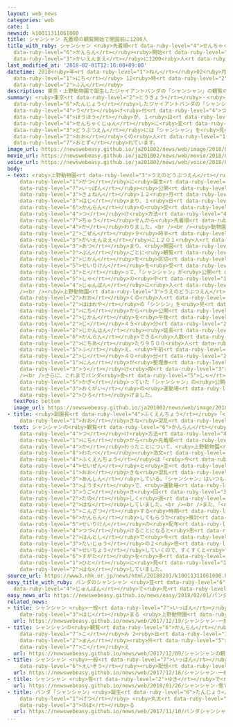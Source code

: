 ```yaml
---
layout: web_news
categories: web
cate: 1
newsid: k10011311061000
title: シャンシャン 先着順の観覧開始で開園前に1200人
title_with_ruby: シャンシャン <ruby>先着順<rt data-ruby-level="4">せんちゃくじゅん</rt></ruby>の<ruby>観覧<rt
  data-ruby-level="6">かんらん</rt></ruby><ruby>開始<rt data-ruby-level="3">かいし</rt></ruby>で<ruby>開園前<rt
  data-ruby-level="3">かいえんまえ</rt></ruby>に1200<ruby>人<rt data-ruby-level="1">にん</rt></ruby>
last_modified_at: '2018-02-01T12:16:00+09:00'
datetime: 2018<ruby>年<rt data-ruby-level="1">ねん</rt></ruby>02<ruby>月<rt data-ruby-level="1">がつ</rt></ruby>01<ruby>日<rt
  data-ruby-level="1">にち</rt></ruby> 12<ruby>時<rt data-ruby-level="2">じ</rt></ruby>16<ruby>分<rt
  data-ruby-level="2">ふん</rt></ruby>
description: 東京・上野動物園で誕生したジャイアントパンダの「シャンシャン」の観覧の受け付け方法が、１日から先着順に変わり、動物園には「シャンシャン」を見ようと多くの人が訪れています。
summary: <ruby>東京<rt data-ruby-level="2">とうきょう</rt></ruby>・<ruby>上野動物園<rt data-ruby-level="3">うえのどうぶつえん</rt></ruby>で<ruby>誕生<rt
  data-ruby-level="6">たんじょう</rt></ruby>したジャイアントパンダの「シャンシャン」の<ruby>観覧<rt data-ruby-level="6">かんらん</rt></ruby>の<ruby>受<rt
  data-ruby-level="4">う</rt></ruby>け<ruby>付<rt data-ruby-level="4">つ</rt></ruby>け<ruby>方法<rt
  data-ruby-level="4">ほうほう</rt></ruby>が、１<ruby>日<rt data-ruby-level="1">にち</rt></ruby>から<ruby>先着順<rt
  data-ruby-level="4">せんちゃくじゅん</rt></ruby>に<ruby>変<rt data-ruby-level="4">か</rt></ruby>わり、<ruby>動物園<rt
  data-ruby-level="3">どうぶつえん</rt></ruby>には「シャンシャン」を<ruby>見<rt data-ruby-level="1">み</rt></ruby>ようと<ruby>多<rt
  data-ruby-level="2">おお</rt></ruby>くの<ruby>人<rt data-ruby-level="1">ひと</rt></ruby>が<ruby>訪<rt
  data-ruby-level="7">おとず</rt></ruby>れています。
image_url: https://newswebeasy.github.io/ja201802/news/web/image/2018/02/01/K10011311061_1802011039_1802011044_01_02.jpg
movie_url: https://newswebeasy.github.io/ja201802/news/web/movie/2018/02/01/k10011311061_201802011227_201802011228.mp4
voice_url: https://newswebeasy.github.io/ja201802/news/web/voice/2018/02/01/k10011311061_201802011227_201802011228.mp3
body:
- text: <ruby>上野動物園<rt data-ruby-level="3">うえのどうぶつえん</rt></ruby>で<ruby>去年<rt data-ruby-level="3">きょねん</rt></ruby>６<ruby>月<rt
    data-ruby-level="1">がつ</rt></ruby>に<ruby>誕生<rt data-ruby-level="6">たんじょう</rt></ruby>したメスのジャイアントパンダ「シャンシャン」の<ruby>一般<rt
    data-ruby-level="7">いっぱん</rt></ruby><ruby>公開<rt data-ruby-level="3">こうかい</rt></ruby>は<ruby>去年<rt
    data-ruby-level="3">きょねん</rt></ruby>１２<ruby>月<rt data-ruby-level="1">がつ</rt></ruby>から<ruby>始<rt
    data-ruby-level="3">はじ</rt></ruby>まり、１<ruby>日<rt data-ruby-level="1">にち</rt></ruby>から<ruby>観覧<rt
    data-ruby-level="6">かんらん</rt></ruby>の<ruby>受<rt data-ruby-level="4">う</rt></ruby>け<ruby>付<rt
    data-ruby-level="4">つ</rt></ruby>け<ruby>方法<rt data-ruby-level="4">ほうほう</rt></ruby>がこれまでの<ruby>抽<rt
    data-ruby-level="7">ちゅう</rt></ruby>せんから<ruby>先着順<rt data-ruby-level="4">せんちゃくじゅん</rt></ruby>に<ruby>変<rt
    data-ruby-level="4">か</rt></ruby>わりました。<br /><br /><ruby>動物園<rt data-ruby-level="3">どうぶつえん</rt></ruby>には<ruby>午前<rt
    data-ruby-level="2">ごぜん</rt></ruby>９<ruby>時半<rt data-ruby-level="2">じはん</rt></ruby>の<ruby>開園前<rt
    data-ruby-level="3">かいえんまえ</rt></ruby>に１２０１<ruby>人<rt data-ruby-level="1">にん</rt></ruby>が<ruby>集<rt
    data-ruby-level="3">あつ</rt></ruby>まり、<ruby>開園<rt data-ruby-level="3">かいえん</rt></ruby>すると、３０<ruby>分<rt
    data-ruby-level="2">ぷん</rt></ruby>ごとに<ruby>観覧<rt data-ruby-level="6">かんらん</rt></ruby><ruby>時間<rt
    data-ruby-level="2">じかん</rt></ruby>を<ruby>区切<rt data-ruby-level="3">くぎ</rt></ruby>った<ruby>整理券<rt
    data-ruby-level="5">せいりけん</rt></ruby>を<ruby>受<rt data-ruby-level="3">う</rt></ruby>け<ruby>取<rt
    data-ruby-level="3">と</rt></ruby>って、「シャンシャン」が<ruby>公開<rt data-ruby-level="3">こうかい</rt></ruby>されているパンダ<ruby>舎<rt
    data-ruby-level="5">しゃ</rt></ruby>の<ruby>中<rt data-ruby-level="1">なか</rt></ruby>に<ruby>順番<rt
    data-ruby-level="4">じゅんばん</rt></ruby>に<ruby>入<rt data-ruby-level="1">はい</rt></ruby>っていきました。<br
    /><br /><ruby>上野動物園<rt data-ruby-level="3">うえのどうぶつえん</rt></ruby>ではより<ruby>多<rt
    data-ruby-level="2">おお</rt></ruby>くの<ruby>人<rt data-ruby-level="1">ひと</rt></ruby>に「シャンシャン」と<ruby>母親<rt
    data-ruby-level="2">ははおや</rt></ruby>の「シンシン」を<ruby>見<rt data-ruby-level="1">み</rt></ruby>てもらおうと、１<ruby>日<rt
    data-ruby-level="1">にち</rt></ruby>から<ruby>公開<rt data-ruby-level="3">こうかい</rt></ruby><ruby>時間<rt
    data-ruby-level="2">じかん</rt></ruby>を<ruby>午後<rt data-ruby-level="2">ごご</rt></ruby>４<ruby>時<rt
    data-ruby-level="2">じ</rt></ruby>４５<ruby>分<rt data-ruby-level="2">ふん</rt></ruby>まで２<ruby>時間半<rt
    data-ruby-level="2">じかんはん</rt></ruby><ruby>延長<rt data-ruby-level="6">えんちょう</rt></ruby>します。これにより<ruby>観覧<rt
    data-ruby-level="6">かんらん</rt></ruby>できる<ruby>人数<rt data-ruby-level="2">にんずう</rt></ruby>は１<ruby>日当<rt
    data-ruby-level="2">にちあ</rt></ruby>たり９５００<ruby>人<rt data-ruby-level="1">にん</rt></ruby>に<ruby>増<rt
    data-ruby-level="5">ふ</rt></ruby>え、<ruby>午前<rt data-ruby-level="2">ごぜん</rt></ruby>１１<ruby>時<rt
    data-ruby-level="2">じ</rt></ruby>４０<ruby>分<rt data-ruby-level="2">ふん</rt></ruby>ごろまでにおよそ４０００<ruby>人<rt
    data-ruby-level="1">にん</rt></ruby>が<ruby>整理券<rt data-ruby-level="5">せいりけん</rt></ruby>を<ruby>受<rt
    data-ruby-level="3">う</rt></ruby>け<ruby>取<rt data-ruby-level="3">と</rt></ruby>ったということです。<br
    /><br />さらに、これまでパンダ<ruby>舎<rt data-ruby-level="5">しゃ</rt></ruby>の<ruby>室内<rt data-ruby-level="2">しつない</rt></ruby>に<ruby>限<rt
    data-ruby-level="5">かぎ</rt></ruby>っていた「シャンシャン」の<ruby>公開<rt data-ruby-level="3">こうかい</rt></ruby>エリアを<ruby>屋外<rt
    data-ruby-level="3">おくがい</rt></ruby>の<ruby>運動場<rt data-ruby-level="3">うんどうじょう</rt></ruby>にも<ruby>広<rt
    data-ruby-level="2">ひろ</rt></ruby>げました。
  textPos: bottom
  image_url: https://newswebeasy.github.io/ja201802/news/web/image/2018/02/01/K10011311061_1802011050_1802011051_01_03.jpg
- title: <ruby>副園長<rt data-ruby-level="4">ふくえんちょう</rt></ruby>「<ruby>今<rt data-ruby-level="2">いま</rt></ruby>のところ<ruby>大<rt
    data-ruby-level="1">おお</rt></ruby>きな<ruby>混乱<rt data-ruby-level="6">こんらん</rt></ruby>はない」
  text: シャンシャンの<ruby>観覧<rt data-ruby-level="6">かんらん</rt></ruby>の<ruby>受<rt data-ruby-level="4">う</rt></ruby>け<ruby>付<rt
    data-ruby-level="4">つ</rt></ruby>け<ruby>方法<rt data-ruby-level="4">ほうほう</rt></ruby>が１<ruby>日<rt
    data-ruby-level="1">にち</rt></ruby>から<ruby>先着順<rt data-ruby-level="4">せんちゃくじゅん</rt></ruby>に<ruby>変<rt
    data-ruby-level="4">か</rt></ruby>わったことについて、<ruby>上野動物園<rt data-ruby-level="3">うえのどうぶつえん</rt></ruby>の<ruby>渡部<rt
    data-ruby-level="8">わたべ</rt></ruby><ruby>浩文<rt data-ruby-level="8">ひろふみ</rt></ruby><ruby>副園長<rt
    data-ruby-level="4">ふくえんちょう</rt></ruby>は「<ruby>今<rt data-ruby-level="2">いま</rt></ruby>のところ<ruby>整然<rt
    data-ruby-level="4">せいぜん</rt></ruby>と<ruby>並<rt data-ruby-level="6">なら</rt></ruby>んでもらい<ruby>大<rt
    data-ruby-level="1">おお</rt></ruby>きな<ruby>混乱<rt data-ruby-level="6">こんらん</rt></ruby>はなくひとまず<ruby>安心<rt
    data-ruby-level="3">あんしん</rt></ruby>している。『シャンシャン』はいつもと<ruby>変<rt data-ruby-level="4">か</rt></ruby>わりない<ruby>様子<rt
    data-ruby-level="3">ようす</rt></ruby>で、<ruby>運動場<rt data-ruby-level="3">うんどうじょう</rt></ruby>で<ruby>動<rt
    data-ruby-level="3">うご</rt></ruby>き<ruby>回<rt data-ruby-level="3">まわ</rt></ruby>って<ruby>楽<rt
    data-ruby-level="2">たの</rt></ruby>しく<ruby>過<rt data-ruby-level="5">す</rt></ruby>ごしている」と<ruby>話<rt
    data-ruby-level="2">はな</rt></ruby>していました。<br /><br />また、「<ruby>非常<rt data-ruby-level="5">ひじょう</rt></ruby>に<ruby>混雑<rt
    data-ruby-level="5">こんざつ</rt></ruby>する<ruby>時期<rt data-ruby-level="3">じき</rt></ruby>については、どのように<ruby>観覧<rt
    data-ruby-level="6">かんらん</rt></ruby>してもらうか<ruby>検討<rt data-ruby-level="6">けんとう</rt></ruby>するが、<ruby>整理券<rt
    data-ruby-level="5">せいりけん</rt></ruby>の<ruby>配布<rt data-ruby-level="5">はいふ</rt></ruby>はしばらく<ruby>続<rt
    data-ruby-level="4">つづ</rt></ruby>けることになると<ruby>思<rt data-ruby-level="2">おも</rt></ruby>う。『シャンシャン』はあと<ruby>半年<rt
    data-ruby-level="2">はんとし</rt></ruby>で<ruby>今<rt data-ruby-level="2">いま</rt></ruby>の<ruby>体重<rt
    data-ruby-level="3">たいじゅう</rt></ruby>の２<ruby>倍<rt data-ruby-level="3">ばい</rt></ruby>ほどに<ruby>成長<rt
    data-ruby-level="4">せいちょう</rt></ruby>していくので、すくすくと<ruby>育<rt data-ruby-level="3">そだ</rt></ruby>っていく<ruby>姿<rt
    data-ruby-level="6">すがた</rt></ruby>を<ruby>多<rt data-ruby-level="2">おお</rt></ruby>くの<ruby>人<rt
    data-ruby-level="1">ひと</rt></ruby>に<ruby>見<rt data-ruby-level="1">み</rt></ruby>てもらいたい」と<ruby>話<rt
    data-ruby-level="2">はな</rt></ruby>していました。
source_url: https://www3.nhk.or.jp/news/html/20180201/k10011311061000.html
easy_title_with_ruby: パンダのシャンシャン <ruby>並<rt data-ruby-level="6">なら</rt></ruby>んだ<ruby>順番<rt
  data-ruby-level="4">じゅんばん</rt></ruby>で<ruby>見<rt data-ruby-level="1">み</rt></ruby>ることができる
easy_news_url: https://newswebeasy.github.io/news/easy/2018/02/01/パンダのシャンシャン-並んだ順番で見ることができる
related_news:
- title: シャンシャン <ruby>一般<rt data-ruby-level="7">いっぱん</rt></ruby><ruby>公開<rt data-ruby-level="3">こうかい</rt></ruby><ruby>始<rt
    data-ruby-level="3">はじ</rt></ruby>まる <ruby>上野動物園<rt data-ruby-level="3">うえのどうぶつえん</rt></ruby>
  url: https://newswebeasy.github.io/news/web/2017/12/19/シャンシャン-一般公開始まる-上野動物園
- title: シャンシャンの<ruby>観覧<rt data-ruby-level="6">かんらん</rt></ruby><ruby>申<rt data-ruby-level="7">もう</rt></ruby>し<ruby>込<rt
    data-ruby-level="7">こ</rt></ruby>み 2<ruby>日<rt data-ruby-level="1">にち</rt></ruby>で16<ruby>万<rt
    data-ruby-level="2">まん</rt></ruby><ruby>件<rt data-ruby-level="5">けん</rt></ruby><ruby>超<rt
    data-ruby-level="7">こ</rt></ruby>え
  url: https://newswebeasy.github.io/news/web/2017/12/09/シャンシャンの観覧申し込み-2日で16万件超え
- title: シャンシャン <ruby>一般<rt data-ruby-level="7">いっぱん</rt></ruby><ruby>公開<rt data-ruby-level="3">こうかい</rt></ruby>にあわせてライブ<ruby>映像<rt
    data-ruby-level="6">えいぞう</rt></ruby><ruby>配信<rt data-ruby-level="4">はいしん</rt></ruby>へ
  url: https://newswebeasy.github.io/news/web/2017/12/16/シャンシャン-一般公開にあわせてライブ映像配信へ
- title: シャンシャン <ruby>雪<rt data-ruby-level="2">ゆき</rt></ruby>で<ruby>遊<rt data-ruby-level="3">あそ</rt></ruby>ぶ
  url: https://newswebeasy.github.io/news/web/2018/01/26/シャンシャン-雪で遊ぶ
- title: パンダ「シャンシャン」<ruby>誕生<rt data-ruby-level="6">たんじょう</rt></ruby>５か<ruby>月<rt
    data-ruby-level="1">げつ</rt></ruby> <ruby>丸太<rt data-ruby-level="2">まるた</rt></ruby>によじ<ruby>登<rt
    data-ruby-level="3">のぼ</rt></ruby>る
  url: https://newswebeasy.github.io/news/web/2017/11/10/パンダシャンシャン誕生5か月-丸太によじ登る
...
```

